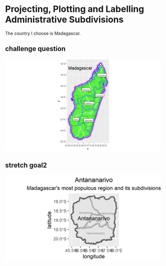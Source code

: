 # Projecting, Plotting and Labelling Administrative Subdivisions
The country I choose is Madagascar.
## challenge question
![](Madagascar.png)
## stretch goal2
![](Antananarivo.png)
